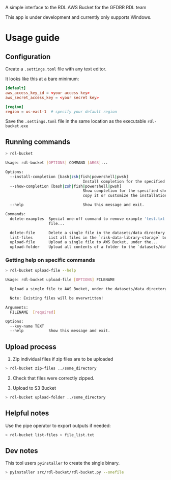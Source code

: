 A simple interface to the RDL AWS Bucket for the GFDRR RDL team

This app is under development and currently only supports Windows.

# Usage guide

## Configuration
Create a `.settings.toml` file with any text editor.

It looks like this at a bare minimum:

```toml
[default]
aws_access_key_id = <your access key>
aws_secret_access_key = <your secret key>

[region]
region = us-east-1  # specify your default region
```

Save the `.settings.toml` file in the same location as the executable `rdl-bucket.exe`

## Running commands

```bash
> rdl-bucket

Usage: rdl-bucket [OPTIONS] COMMAND [ARGS]...

Options:
  --install-completion [bash|zsh|fish|powershell|pwsh]
                                  Install completion for the specified shell.
  --show-completion [bash|zsh|fish|powershell|pwsh]
                                  Show completion for the specified shell, to
                                  copy it or customize the installation.     

  --help                          Show this message and exit.

Commands:
  delete-examples  Special one-off command to remove example 'test.txt'      
                   file...

  delete-file      Delete a single file in the datasets/data directory.      
  list-files       List all files in the `risk-data-library-storage` bucket. 
  upload-file      Upload a single file to AWS Bucket, under the...
  upload-folder    Upload all contents of a folder to the `datasets/data`... 
```

### Getting help on specific commands

```bash
> rdl-bucket upload-file --help

Usage: rdl-bucket upload-file [OPTIONS] FILENAME

  Upload a single file to AWS Bucket, under the datasets/data directory.

  Note: Existing files will be overwritten!

Arguments:
  FILENAME  [required]

Options:
  --key-name TEXT
  --help           Show this message and exit.
```

## Upload process

1. Zip individual files if zip files are to be uploaded

```bash
> rdl-bucket zip-files ../some_directory
```

2. Check that files were correctly zipped.

3. Upload to S3 Bucket

```bash
> rdl-bucket upload-folder ../some_directory
```

## Helpful notes

Use the pipe operator to export outputs if needed:

```bash
> rdl-bucket list-files > file_list.txt
```

## Dev notes

This tool users `pyinstaller` to create the single binary.

```bash
> pyinstaller src/rdl-bucket/rdl-bucket.py --onefile
```
